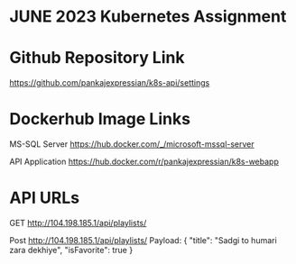 # JUNE 2023 Kubernetes Assignment

# Github Repository Link
  https://github.com/pankajexpressian/k8s-api/settings

# Dockerhub Image Links  
  
  MS-SQL Server 
    https://hub.docker.com/_/microsoft-mssql-server
  
  API Application 
    https://hub.docker.com/r/pankajexpressian/k8s-webapp

# API URLs
  
  GET  http://104.198.185.1/api/playlists/
  
  Post http://104.198.185.1/api/playlists/
    Payload:
      {
    "title": "Sadgi to humari zara dekhiye",
    "isFavorite": true
    }